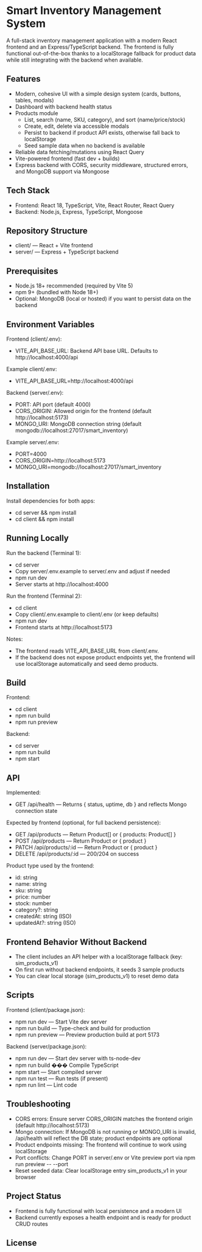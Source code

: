 # Smart Inventory Management System

A full-stack inventory management application with a modern React frontend and an Express/TypeScript backend. The frontend is fully functional out-of-the-box thanks to a localStorage fallback for product data while still integrating with the backend when available.

## Features

- Modern, cohesive UI with a simple design system (cards, buttons, tables, modals)
- Dashboard with backend health status
- Products module
  - List, search (name, SKU, category), and sort (name/price/stock)
  - Create, edit, delete via accessible modals
  - Persist to backend if product API exists, otherwise fall back to localStorage
  - Seed sample data when no backend is available
- Reliable data fetching/mutations using React Query
- Vite-powered frontend (fast dev + builds)
- Express backend with CORS, security middleware, structured errors, and MongoDB support via Mongoose

## Tech Stack

- Frontend: React 18, TypeScript, Vite, React Router, React Query
- Backend: Node.js, Express, TypeScript, Mongoose

## Repository Structure

- client/ — React + Vite frontend
- server/ — Express + TypeScript backend

## Prerequisites

- Node.js 18+ recommended (required by Vite 5)
- npm 9+ (bundled with Node 18+)
- Optional: MongoDB (local or hosted) if you want to persist data on the backend

## Environment Variables

Frontend (client/.env):
- VITE_API_BASE_URL: Backend API base URL. Defaults to http://localhost:4000/api

Example client/.env:
- VITE_API_BASE_URL=http://localhost:4000/api

Backend (server/.env):
- PORT: API port (default 4000)
- CORS_ORIGIN: Allowed origin for the frontend (default http://localhost:5173)
- MONGO_URI: MongoDB connection string (default mongodb://localhost:27017/smart_inventory)

Example server/.env:
- PORT=4000
- CORS_ORIGIN=http://localhost:5173
- MONGO_URI=mongodb://localhost:27017/smart_inventory

## Installation

Install dependencies for both apps:
- cd server && npm install
- cd client && npm install

## Running Locally

Run the backend (Terminal 1):
- cd server
- Copy server/.env.example to server/.env and adjust if needed
- npm run dev
- Server starts at http://localhost:4000

Run the frontend (Terminal 2):
- cd client
- Copy client/.env.example to client/.env (or keep defaults)
- npm run dev
- Frontend starts at http://localhost:5173

Notes:
- The frontend reads VITE_API_BASE_URL from client/.env.
- If the backend does not expose product endpoints yet, the frontend will use localStorage automatically and seed demo products.

## Build

Frontend:
- cd client
- npm run build
- npm run preview

Backend:
- cd server
- npm run build
- npm start

## API

Implemented:
- GET /api/health — Returns { status, uptime, db } and reflects Mongo connection state

Expected by frontend (optional, for full backend persistence):
- GET /api/products — Return Product[] or { products: Product[] }
- POST /api/products — Return Product or { product }
- PATCH /api/products/:id — Return Product or { product }
- DELETE /api/products/:id — 200/204 on success

Product type used by the frontend:
- id: string
- name: string
- sku: string
- price: number
- stock: number
- category?: string
- createdAt: string (ISO)
- updatedAt?: string (ISO)

## Frontend Behavior Without Backend

- The client includes an API helper with a localStorage fallback (key: sim_products_v1)
- On first run without backend endpoints, it seeds 3 sample products
- You can clear local storage (sim_products_v1) to reset demo data

## Scripts

Frontend (client/package.json):
- npm run dev — Start Vite dev server
- npm run build — Type-check and build for production
- npm run preview — Preview production build at port 5173

Backend (server/package.json):
- npm run dev — Start dev server with ts-node-dev
- npm run build ��� Compile TypeScript
- npm start — Start compiled server
- npm run test — Run tests (if present)
- npm run lint — Lint code

## Troubleshooting

- CORS errors: Ensure server CORS_ORIGIN matches the frontend origin (default http://localhost:5173)
- Mongo connection: If MongoDB is not running or MONGO_URI is invalid, /api/health will reflect the DB state; product endpoints are optional
- Product endpoints missing: The frontend will continue to work using localStorage
- Port conflicts: Change PORT in server/.env or Vite preview port via npm run preview -- --port <port>
- Reset seeded data: Clear localStorage entry sim_products_v1 in your browser

## Project Status

- Frontend is fully functional with local persistence and a modern UI
- Backend currently exposes a health endpoint and is ready for product CRUD routes

## License
